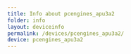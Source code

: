 ```yaml
---
title: Info about pcengines_apu3a2
folder: info
layout: deviceinfo
permalink: /devices/pcengines_apu3a2/
device: pcengines_apu3a2
---
```

